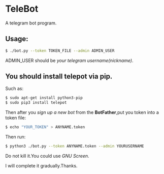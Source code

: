 # TeleBot
A telegram bot program.

## Usage:

````bash
$ ./bot.py --token TOKEN_FILE --admin ADMIN_USER
````

ADMIN\_USER should be *your telegram username(nickname)*.

## You should install telepot via pip.

Such as:
````bash
$ sudo apt-get install python3-pip
$ sudo pip3 install telepot
````

Then after you *sign up a new bot* from the **BotFather**,put you token into a token file:

````bash
$ echo "YOUR_TOKEN" > ANYNAME.token
````

Then run:

````bash
$ python3 ./bot.py --token ANYNAME.token --admin YOURUSERNAME
````

Do not kill it.You could use *GNU Screen*.

I will complete it gradually.Thanks.
